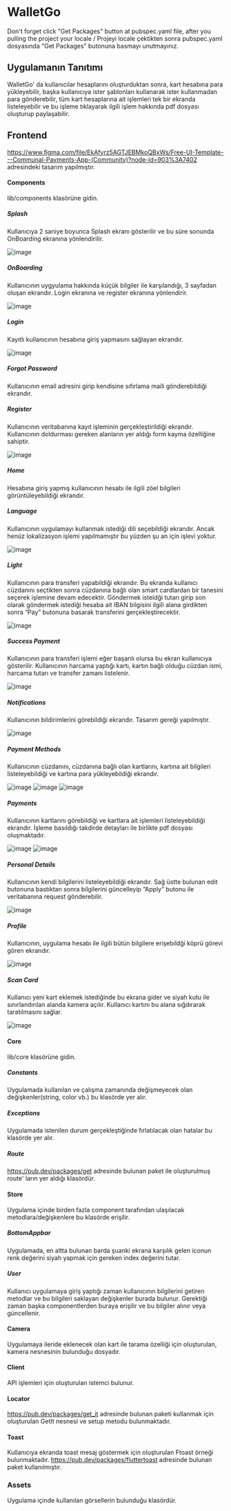 # WalletGo #
Don't forget click "Get Packages" button at pubspec.yaml file, after you pulling the project your locale / Projeyi locale çektikten sonra pubspec.yaml dosyasında "Get Packages" butonuna basmayı unutmayınız.
 
## Uygulamanın Tanıtımı ##
WalletGo' da kullanıcılar hesaplarını oluşturduktan sonra, kart hesabına para yükleyebilir, başka kullanıcıya ister şablonları kullanarak ister kullanmadan para gönderebilir, tüm kart hesaplarına ait işlemleri tek bir ekranda listeleyebilir ve bu işleme tıklayarak ilgili işlem hakkında pdf dosyası oluşturup paylaşabilir.

## Frontend ##
https://www.figma.com/file/EkAfyrz5AGTJEBMkoQBxWs/Free-UI-Template---Communal-Payments-App-(Community)?node-id=903%3A7402 adresindeki tasarım yapılmıştır.
#### Components ###
lib/components klasörüne gidin.
##### Splash ####
Kullanıcıya 2 saniye boyunca Splash ekranı gösterilir ve bu süre sonunda OnBoarding ekranına yönlendirilir.

![image](https://user-images.githubusercontent.com/56110811/213872571-7f961e06-74e1-4898-9ee7-41cf076364fa.png)

##### OnBoarding ####
Kullanıcının uygyulama hakkında küçük bilgiler ile karşılandığı, 3 sayfadan oluşan ekrandır. Login ekranına ve register ekranına yönlendirir. 

![image](https://user-images.githubusercontent.com/56110811/213872595-080dcc90-e8dc-4871-a9ce-69f47f1ea87e.png)

##### Login ####
Kayıtlı kullanıcının hesabına giriş yapmasını sağlayan ekrandır.

![image](https://user-images.githubusercontent.com/56110811/213872602-3e1681be-e794-4d99-aa87-7b976443cfbe.png)

##### Forgot Password ####
Kullanıcının email adresini girip kendisine sıfırlama maili gönderebildiği ekrandır.

##### Register ####
Kullanıcının veritabanına kayıt işleminin gerçekleştirildiği ekrandır. Kullanıcının doldurması gereken alanların yer aldığı form kayma özelliğine sahiptir.

![image](https://user-images.githubusercontent.com/56110811/213872609-54576ee3-7422-405b-836a-81d732cdd0da.png)

##### Home ####
Hesabına giriş yapmış kullanıcının hesabı ile ilgili zöel bilgileri görüntüleyebildiği ekrandır.

##### Language ####
Kullanıcının uygulamayı kullanmak istediği dili seçebildiği ekrandır. Ancak henüz lokalizasyon işlemi yapılmamıştır bu yüzden şu an için işlevi yoktur.

![image](https://user-images.githubusercontent.com/56110811/213872681-ecec7886-4436-4c75-8ea2-5d4448f213e7.png)

##### Light ####
Kullanıcının para transferi yapabildiği ekrandır. Bu ekranda kullanıcı cüzdanını seçtikten sonra cüzdanına bağlı olan smart cardlardan bir tanesini seçerek işlemine devam edecektir. Göndermek isteidği tutarı girip son olarak göndermek istediği hesaba ait IBAN bilgisini ilgili alana girdikten sonra  “Pay” butonuna basarak transferini gerçekleştirecektir.

![image](https://user-images.githubusercontent.com/56110811/213872689-99ed6c32-97ea-4211-a476-2dd5bcc9dbf5.png)

##### Success Payment ####
Kullanıcının para transferi işlemi eğer başarılı olursa bu ekran kullanıcıya gösterilir. Kullanıcının harcama yaptığı kartı, kartın bağlı olduğu cüzdan ismi, harcama tutarı ve transfer zamanı listelenir.

![image](https://user-images.githubusercontent.com/56110811/213872698-4e71439f-513f-4e6d-95ef-aa58df1ae2d1.png)

##### Notifications ####
Kullanıcının bildirimlerini görebildiği ekrandır. Tasarım gereği yapılmıştır.

![image](https://user-images.githubusercontent.com/56110811/213872706-96ed9c46-ca73-4784-aa23-dedd5bf92951.png)

##### Payment Methods ####
Kullanıcının cüzdanını, cüzdanına bağlı olan kartlarını, kartına ait bilgileri listeleyebildiği ve kartına para yükleyebildiği ekrandır. 

![image](https://user-images.githubusercontent.com/56110811/213872722-b4f6498e-6ee4-446a-be40-134460514d60.png)
![image](https://user-images.githubusercontent.com/56110811/213872727-5c352151-bebf-4276-bdf9-53178147536c.png)
![image](https://user-images.githubusercontent.com/56110811/213872729-d1f5c721-61c2-4a25-9184-9d604114b66d.png)

##### Payments ####
Kullanıcının kartlarını görebildiği ve kartlara ait işlemleri listeleyebildiği ekrandır. İşleme basıldığı takdirde detayları ile birlikte pdf dosyası oluşmaktadır.

![image](https://user-images.githubusercontent.com/56110811/213872739-55fd06c9-5182-4d0a-b383-9bd1d4598351.png)
![image](https://user-images.githubusercontent.com/56110811/213872745-4edabb5d-32b6-4067-8554-4b5c8bcf6359.png)

##### Personal Details ####
Kullanıcının kendi bilgilerini listeleyebildiği ekrandır. Sağ üstte bulunan edit butonuna bastıktan sonra bilgilerini güncelleyip “Apply” butonu ile veritabanına request gönderebilir.

![image](https://user-images.githubusercontent.com/56110811/213872754-6872365a-8775-45b0-b0ea-1efda0f99f4b.png)

##### Profile ####
Kullanıcının, uygulama hesabı ile ilgili bütün bilgilere erişebildği köprü görevi gören ekrandır.

![image](https://user-images.githubusercontent.com/56110811/213872764-cc266d4c-9b6b-408b-909d-e65c86409ac5.png)

##### Scan Card ####
Kullanıcı yeni kart eklemek istediğinde bu ekrana gider ve siyah kutu ile sınırlandırılan alanda kamera açılır. Kullanıcı kartını bu alana sığdırarak taratılmasını sağlar.

![image](https://user-images.githubusercontent.com/56110811/213872773-8b9b89df-bd98-465d-9045-a5db6e5f3d6a.png)

#### Core
lib/core klasörüne gidin.
##### Constants
Uygulamada kullanılan ve çalışma zamanında değişmeyecek olan değişkenler(string, color vb.) bu klasörde yer alır.

##### Exceptions
Uygulamada istenilen durum gerçekleştiğinde fırlatılacak olan hatalar bu klasörde yer alır.

##### Route
https://pub.dev/packages/get adresinde bulunan paket ile oluşturulmuş route' ların yer aldığı klasördür.

#### Store
Uygulama içinde birden fazla component tarafından ulaşılacak metodlara/değişkenlere bu klasörde erişilir.

##### BottomAppbar
Uygulamada, en altta bulunan barda şuanki ekrana karşılık gelen iconun renk değerini siyah yapmak için gereken index değerini tutar.

##### User
Kullanıcı uygulamaya giriş yaptığı zaman kullanıcının bilgilerini getiren metodlar ve bu bilgileri saklayan değişkenler burada bulunur. Gerektiği zaman başka componentlerden buraya erişilir ve bu bilgiler alınır veya güncellenir.

#### Camera 
Uygulamaya ileride eklenecek olan kart ile tarama özelliği için oluşturulan, kamera nesnesinin bulunduğu dosyadır.

#### Client
API işlemleri için oluşturulan istemci bulunur.

#### Locator
https://pub.dev/packages/get_it adresinde bulunan paketi kullanmak için oluşturulan GetIt nesnesi ve setup metodu bulunmaktadır.

#### Toast
Kullanıcıya ekranda toast mesaj göstermek için oluşturulan Ftoast örneği bulunmaktadır.
https://pub.dev/packages/fluttertoast adresinde bulunan paket kullanılmıştır.

### Assets
Uygulama içinde kullanılan görsellerin bulunduğu klasördür.
